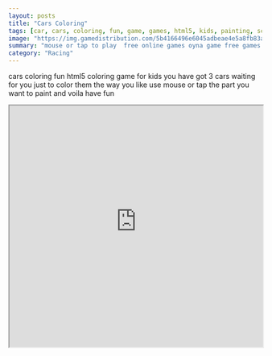 ```yaml
---
layout: posts
title: "Cars Coloring"
tags: [car, cars, coloring, fun, game, games, html5, kids, painting, school, htm5, educative, free, online, games, oyna, game, free, games, play, play, games]
image: "https://img.gamedistribution.com/5b4166496e6045adbeae4e5a8fb83aca.jpg"
summary: "mouse or tap to play  free online games oyna game free games play play games"
category: "Racing"
---
```


cars coloring fun html5 coloring game for kids you have got 3 cars waiting for you just to color them the way you like use mouse or tap the part you want to paint and voila have fun

<iframe width="100%" height="480px;" src="https://html5.gamedistribution.com/5b4166496e6045adbeae4e5a8fb83aca/"></iframe>
